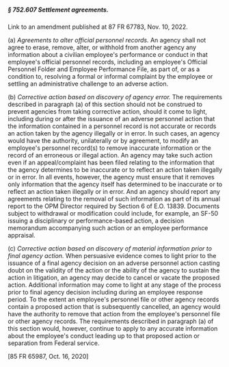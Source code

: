 ##### § 752.607 Settlement agreements. #####

Link to an amendment published at 87 FR 67783, Nov. 10, 2022.

(a) *Agreements to alter official personnel records.* An agency shall not agree to erase, remove, alter, or withhold from another agency any information about a civilian employee's performance or conduct in that employee's official personnel records, including an employee's Official Personnel Folder and Employee Performance File, as part of, or as a condition to, resolving a formal or informal complaint by the employee or settling an administrative challenge to an adverse action.

(b) *Corrective action based on discovery of agency error.* The requirements described in paragraph (a) of this section should not be construed to prevent agencies from taking corrective action, should it come to light, including during or after the issuance of an adverse personnel action that the information contained in a personnel record is not accurate or records an action taken by the agency illegally or in error. In such cases, an agency would have the authority, unilaterally or by agreement, to modify an employee's personnel record(s) to remove inaccurate information or the record of an erroneous or illegal action. An agency may take such action even if an appeal/complaint has been filed relating to the information that the agency determines to be inaccurate or to reflect an action taken illegally or in error. In all events, however, the agency must ensure that it removes only information that the agency itself has determined to be inaccurate or to reflect an action taken illegally or in error. And an agency should report any agreements relating to the removal of such information as part of its annual report to the OPM Director required by Section 6 of E.O. 13839. Documents subject to withdrawal or modification could include, for example, an SF-50 issuing a disciplinary or performance-based action, a decision memorandum accompanying such action or an employee performance appraisal.

(c) *Corrective action based on discovery of material information prior to final agency action.* When persuasive evidence comes to light prior to the issuance of a final agency decision on an adverse personnel action casting doubt on the validity of the action or the ability of the agency to sustain the action in litigation, an agency may decide to cancel or vacate the proposed action. Additional information may come to light at any stage of the process prior to final agency decision including during an employee response period. To the extent an employee's personnel file or other agency records contain a proposed action that is subsequently cancelled, an agency would have the authority to remove that action from the employee's personnel file or other agency records. The requirements described in paragraph (a) of this section would, however, continue to apply to any accurate information about the employee's conduct leading up to that proposed action or separation from Federal service.

[85 FR 65987, Oct. 16, 2020]